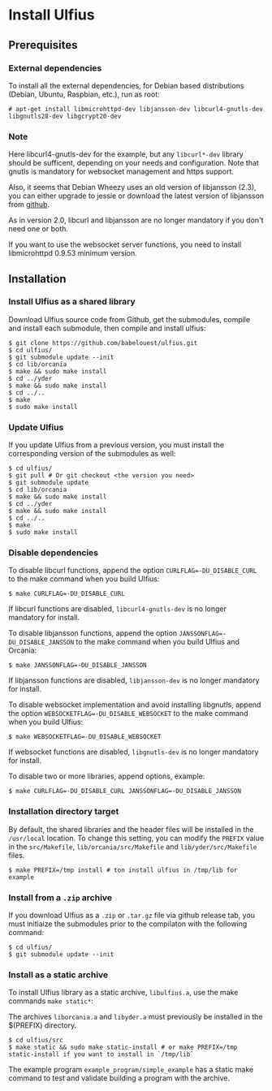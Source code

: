 # Install Ulfius

## Prerequisites

### External dependencies

To install all the external dependencies, for Debian based distributions (Debian, Ubuntu, Raspbian, etc.), run as root:

```shell
# apt-get install libmicrohttpd-dev libjansson-dev libcurl4-gnutls-dev libgnutls28-dev libgcrypt20-dev
```

### Note

Here libcurl4-gnutls-dev for the example, but any `libcurl*-dev` library should be sufficent, depending on your needs and configuration. Note that gnutls is mandatory for websocket management and https support.

Also, it seems that Debian Wheezy uses an old version of libjansson (2.3), you can either upgrade to jessie or download the latest version of libjansson from [github](https://github.com/akheron/jansson).

As in version 2.0, libcurl and libjansson are no longer mandatory if you don't need one or both.

If you want to use the websocket server functions, you need to install libmicrohttpd 0.9.53 minimum version.

## Installation

### Install Ulfius as a shared library

Download Ulfius source code from Github, get the submodules, compile and install each submodule, then compile and install ulfius:

```shell
$ git clone https://github.com/babelouest/ulfius.git
$ cd ulfius/
$ git submodule update --init
$ cd lib/orcania
$ make && sudo make install
$ cd ../yder
$ make && sudo make install
$ cd ../..
$ make
$ sudo make install
```

### Update Ulfius

If you update Ulfius from a previous version, you must install the corresponding version of the submodules as well:

```shell
$ cd ulfius/
$ git pull # Or git checkout <the version you need>
$ git submodule update
$ cd lib/orcania
$ make && sudo make install
$ cd ../yder
$ make && sudo make install
$ cd ../..
$ make
$ sudo make install
```

### Disable dependencies

To disable libcurl functions, append the option `CURLFLAG=-DU_DISABLE_CURL` to the make command when you build Ulfius:

```shell
$ make CURLFLAG=-DU_DISABLE_CURL
```

If libcurl functions are disabled, `libcurl4-gnutls-dev` is no longer mandatory for install.

To disable libjansson functions, append the option `JANSSONFLAG=-DU_DISABLE_JANSSON` to the make command when you build Ulfius and Orcania:

```shell
$ make JANSSONFLAG=-DU_DISABLE_JANSSON
```

If libjansson functions are disabled, `libjansson-dev` is no longer mandatory for install.

To disable websocket implementation and avoid installing libgnutls, append the option `WEBSOCKETFLAG=-DU_DISABLE_WEBSOCKET` to the make command when you build Ulfius:

```shell
$ make WEBSOCKETFLAG=-DU_DISABLE_WEBSOCKET
```

If websocket functions are disabled, `libgnutls-dev` is no longer mandatory for install.

To disable two or more libraries, append options, example:

```shell
$ make CURLFLAG=-DU_DISABLE_CURL JANSSONFLAG=-DU_DISABLE_JANSSON
```

### Installation directory target

By default, the shared libraries and the header files will be installed in the `/usr/local` location. To change this setting, you can modify the `PREFIX` value in the `src/Makefile`, `lib/orcania/src/Makefile` and `lib/yder/src/Makefile` files.

```shell
$ make PREFIX=/tmp install # ton install ulfius in /tmp/lib for example
```

### Install from a `.zip` archive

If you download Ulfius as a `.zip` or `.tar.gz` file via github release tab, you must initiaize the submodules prior to the compilaton with the following command:

```shell
$ cd ulfius/
$ git submodule update --init
```

### Install as a static archive

To install Ulfius library as a static archive, `libulfius.a`, use the make commands `make static*`:

The archives `liborcania.a` and `libyder.a` must previously be installed in the $(PREFIX) directory.

```shell
$ cd ulfius/src
$ make static && sudo make static-install # or make PREFIX=/tmp static-install if you want to install in `/tmp/lib`
```

The example program `example_program/simple_example` has a static make command to test and validate building a program with the archive.

